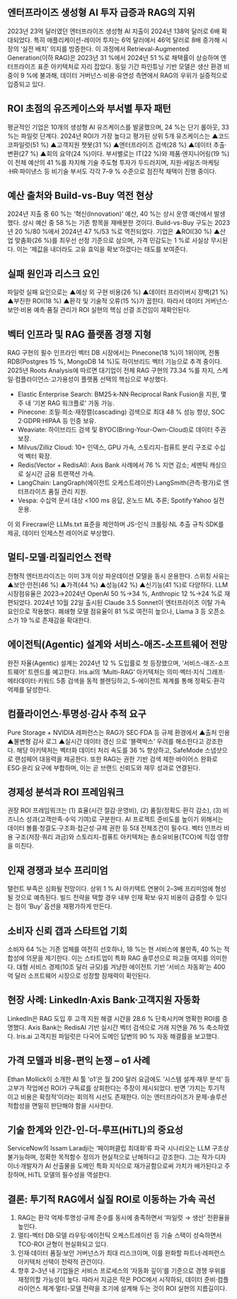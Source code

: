 ## 엔터프라이즈 생성형 AI 투자 급증과 RAG의 지위
2023년 23억 달러였던 엔터프라이즈 생성형 AI 지출이 2024년 138억 달러로 6배 확대되었다. 특히 애플리케이션-레이어 투자는 6억 달러에서 46억 달러로 8배 증가해 시장의 ‘실전 배치’ 의지를 방증한다. 이 과정에서 Retrieval-Augmented Generation(이하 RAG)은 2023년 31 %에서 2024년 51 %로 채택률이 상승하며 엔터프라이즈 표준 아키텍처로 자리 잡았다. 동일 기간 파인튜닝 기반 모델은 생산 환경 비중이 9 %에 불과해, 데이터 거버넌스·비용·유연성 측면에서 RAG의 우위가 실증적으로 입증되고 있다.

## ROI 초점의 유즈케이스와 부서별 투자 패턴
평균적인 기업은 10개의 생성형 AI 유즈케이스를 발굴했으며, 24 %는 단기 롤아웃, 33 %는 파일럿 단계다. 2024년 ROI가 가장 높다고 평가된 상위 5개 유즈케이스는 ▲코드 코파일럿(51 %) ▲고객지원 챗봇(31 %) ▲엔터프라이즈 검색(28 %) ▲데이터 추출·변환(27 %) ▲회의 요약(24 %)이다. 부서별로는 IT(22 %)와 제품·엔지니어링(19 %)이 전체 예산의 41 %를 차지해 기술 주도형 투자가 두드러지며, 지원·세일즈·마케팅·HR·파이낸스 등 비기술 부서도 각각 7–9 % 수준으로 점진적 채택이 진행 중이다.

## 예산 출처와 Build-vs-Buy 역전 현상
2024년 지출 중 60 %는 ‘혁신(Innovation)’ 예산, 40 %는 상시 운영 예산에서 발생했다. 상시 예산 중 58 %는 기존 항목을 재배분한 것이다. Build-vs-Buy 구도는 2023년 20 %/80 %에서 2024년 47 %/53 %로 역전되었다. 기업은 ▲ROI(30 %) ▲산업 맞춤화(26 %)를 최우선 선정 기준으로 삼으며, 가격 민감도는 1 %로 사실상 무시된다. 이는 ‘제값을 내더라도 고유 효익을 확보’하겠다는 태도를 보여준다.

## 실패 원인과 리스크 요인
파일럿 실패 요인으로는 ▲예상 외 구현 비용(26 %) ▲데이터 프라이버시 장벽(21 %) ▲부진한 ROI(18 %) ▲환각 및 기술적 오류(15 %)가 꼽힌다. 따라서 데이터 거버넌스·보안·비용 예측·품질 관리가 ROI 실현의 핵심 선결 조건임이 재확인된다.

## 벡터 인프라 및 RAG 플랫폼 경쟁 지형
RAG 구현의 필수 인프라인 벡터 DB 시장에서는 Pinecone(18 %)이 1위이며, 전통 RDB(Postgres 15 %, MongoDB 14 %)도 하이브리드 벡터 기능으로 추격 중이다. 2025년 Roots Analysis에 따르면 대기업이 전체 RAG 구현의 73.34 %를 차지, 스케일·컴플라이언스·고가용성이 플랫폼 선택의 핵심으로 부상했다.

- Elastic Enterprise Search: BM25·k-NN·Reciprocal Rank Fusion을 지원, 몇 주 내 ‘기본 RAG 워크플로’ 가동 가능.
- Pinecone: 조밀·희소·재정렬(cascading) 검색으로 최대 48 % 성능 향상, SOC 2·GDPR·HIPAA 등 인증 보유.
- Weaviate: 하이브리드 검색 및 BYOC(Bring-Your-Own-Cloud)로 데이터 주권 보장.
- Milvus/Zilliz Cloud: 10+ 인덱스, GPU 가속, 스토리지-컴퓨트 분리 구조로 수십억 벡터 확장.
- Redis(Vector + RedisAI): Axis Bank 사례에서 76 % 지연 감소; 세멘틱 캐싱으로 실시간 금융 트랜잭션 가속.
- LangChain: LangGraph(에이전트 오케스트레이션)·LangSmith(관측·평가)로 엔터프라이즈 품질 관리 지원.
- Vespa: 수십억 문서 대상 <100 ms 응답, 온노드 ML 추론; Spotify·Yahoo 실전 운용.

이 외 Firecrawl은 LLMs.txt 표준을 제안하며 JS-인식 크롤링·NL 추출 규칙·SDK를 제공, 데이터 인제스천 레이어로 부상했다.

## 멀티-모델·리질리언스 전략
전형적 엔터프라이즈는 이미 3개 이상 파운데이션 모델을 동시 운용한다. 스위칭 사유는 ▲보안·안전(46 %) ▲가격(44 %) ▲성능(42 %) ▲신기능(41 %)로 다양하다. LLM 시장점유율은 2023→2024년 OpenAI 50 %→34 %, Anthropic 12 %→24 %로 재편되었다. 2024년 10월 22일 출시된 Claude 3.5 Sonnet이 엔터프라이즈 이탈 가속 요인으로 작용했다. 폐쇄형 모델 점유율이 81 %로 여전히 높으나, Llama 3 등 오픈소스가 19 %로 존재감을 확대한다.

## 에이전틱(Agentic) 설계와 서비스-애즈-소프트웨어 전망
완전 자율(Agentic) 설계는 2024년 12 % 도입률로 첫 등장했으며, ‘서비스-애즈-소프트웨어’ 트렌드를 예고한다. Iris.ai의 ‘Multi-RAG’ 아키텍처는 의미·벡터·지식 그래프·메타데이터·키워드 5종 검색을 동적 블렌딩하고, 5-에이전트 체계를 통해 정확도·환각 억제를 달성한다.

## 컴플라이언스·투명성·감사 추적 요구
Pure Storage + NVIDIA 레퍼런스는 RAG가 SEC·FDA 등 규제 환경에서 ▲출처 인용 ▲불변형 감사 로그 ▲실시간 데이터 갱신 으로 ‘블랙박스’ 우려를 해소한다고 강조한다. 해당 아키텍처는 벡터화 데이터 처리 속도를 36 % 향상하고, SafeMode 스냅샷으로 랜섬웨어 대응력을 제공한다. 또한 RAG는 권한 기반 검색 제한·바이어스 완화로 ESG·윤리 요구에 부합하며, 이는 곧 브랜드 신뢰도와 재무 성과로 연결된다.

## 경제성 분석과 ROI 프레임워크
권장 ROI 프레임워크는 (1) 효율(시간 절감·운영비), (2) 품질(정확도·환각 감소), (3) 비즈니스 성과(고객만족·수익 기여)로 구분한다. AI 프로젝트 준비도를 높이기 위해서는 데이터 볼륨·청결도·구조화·접근성·규제 권한 등 5대 전제조건이 필수다. 벡터 인프라 비용 구조(저장·쿼리 과금)와 스토리지-컴퓨트 아키텍처는 총소유비용(TCO)에 직접 영향을 미친다.

## 인재 경쟁과 보수 프리미엄
탤런트 부족은 심화될 전망이다. 상위 1 % AI 아키텍트 연봉이 2–3배 프리미엄에 형성될 것으로 예측된다. 빌드 전략을 택할 경우 내부 인재 확보·유지 비용이 급증할 수 있다는 점이 ‘Buy’ 옵션을 재평가하게 만든다.

## 소비자 신뢰 갭과 스타트업 기회
소비자 64 %는 기존 업체를 여전히 선호하나, 18 %는 현 서비스에 불만족, 40 %는 적합성에 의문을 제기한다. 이는 스타트업이 특화 RAG 솔루션으로 파고들 여지를 의미한다. 대형 서비스 경제(10조 달러 규모)를 겨냥한 에이전트 기반 ‘서비스 자동화’는 400억 달러 소프트웨어 시장으로 성장할 잠재력이 확인된다.

## 현장 사례: LinkedIn·Axis Bank·고객지원 자동화
LinkedIn은 RAG 도입 후 고객 지원 해결 시간을 28.6 % 단축시키며 명확한 ROI를 증명했다. Axis Bank는 RedisAI 기반 실시간 벡터 검색으로 거래 지연을 76 % 축소하였다. Iris.ai 고객지원 파일럿은 다국어 도메인 답변의 90 % 자동 해결률을 보고했다.

## 가격 모델과 비용-편익 논쟁 – o1 사례
Ethan Mollick이 소개한 AI 툴 ‘o1’은 월 200 달러 요금에도 ‘시스템 설계·재무 분석’ 등 고부가 작업에선 ROI가 구독료를 상회한다는 주장이 제시되었다. 반면 ‘가치는 투기적이고 비용은 확정적’이라는 회의적 시선도 존재한다. 이는 엔터프라이즈가 문제-솔루션 적합성을 면밀히 판단해야 함을 시사한다.

## 기술 한계와 인간-인-더-루프(HiTL)의 중요성
ServiceNow의 Issam Laradji는 ‘페이퍼클립 최대화’류 파국 시나리오는 LLM 구조상 불가능하며, 정확한 목적함수 정의가 현실적으로 난해하다고 강조한다. 그는 작가·디자이너·개발자가 AI 산출물을 도메인 특화 지식으로 재가공함으로써 가치가 배가된다고 주장하며, HiTL 모델의 필수성을 역설한다.

## 결론: 투기적 RAG에서 실질 ROI로 이동하는 가속 곡선
1) RAG는 환각 억제·투명성·규제 준수를 동시에 충족하면서 ‘파일럿 → 생산’ 전환율을 높인다.
2) 멀티-벡터 DB·모델 라우팅·에이전틱 오케스트레이션 등 기술 스택이 성숙하면서 TCO-ROI 균형이 현실화되고 있다.
3) 인재·데이터 품질·보안 거버넌스가 최대 리스크이며, 이를 완화할 파트너·레퍼런스 아키텍처 선택이 전략적 관건이다.
4) 향후 2–3년 내 기업들은 서비스 프로세스의 ‘자동화 깊이’를 기준으로 경쟁 우위를 재정의할 가능성이 높다. 따라서 지금은 작은 POC에서 시작하되, 데이터 준비·컴플라이언스 체계·멀티-모델 전략을 조기에 설계해 두는 것이 ROI 실현의 지름길이다.